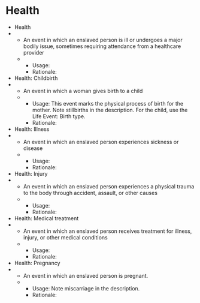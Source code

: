 # Health

* Health
*
  * An event in which an enslaved person is ill or undergoes a major bodily issue, sometimes requiring attendance from a healthcare provider
  *
    * Usage:
    * Rationale:
* Health: Childbirth
*
  * An event in which a woman gives birth to a child
  *
    * Usage: This event marks the physical process of birth for the mother. Note stillbirths in the description. For the child, use the Life Event: Birth type.
    * Rationale:&#x20;
* Health: Illness
*
  * An event in which an enslaved person experiences sickness or disease
  *
    * Usage:
    * Rationale:
* Health: Injury
*
  * An event in which an enslaved person experiences a physical trauma to the body through accident, assault, or other causes
  *
    * Usage:
    * Rationale:
* Health: Medical treatment
*
  * An event in which an enslaved person receives treatment for illness, injury, or other medical conditions
  *
    * Usage:
    * Rationale:
* Health: Pregnancy
*
  * An event in which an enslaved person is pregnant.&#x20;
  *
    * Usage: Note miscarriage in the description.
    * Rationale:
